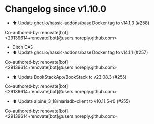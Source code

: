# Changelog since v1.10.0
- ⬆️ Update ghcr.io/hassio-addons/base Docker tag to v14.1.3 (#258)

Co-authored-by: renovate[bot] <29139614+renovate[bot]@users.noreply.github.com> 
- Ditch CAS 
- ⬆️ Update ghcr.io/hassio-addons/base Docker tag to v14.1.1 (#257)

Co-authored-by: renovate[bot] <29139614+renovate[bot]@users.noreply.github.com> 
- ⬆️ Update BookStackApp/BookStack to v23.08.3 (#256)

Co-authored-by: renovate[bot] <29139614+renovate[bot]@users.noreply.github.com> 
- ⬆️ Update alpine_3_18/mariadb-client to v10.11.5-r0 (#255)

Co-authored-by: renovate[bot] <29139614+renovate[bot]@users.noreply.github.com> 
